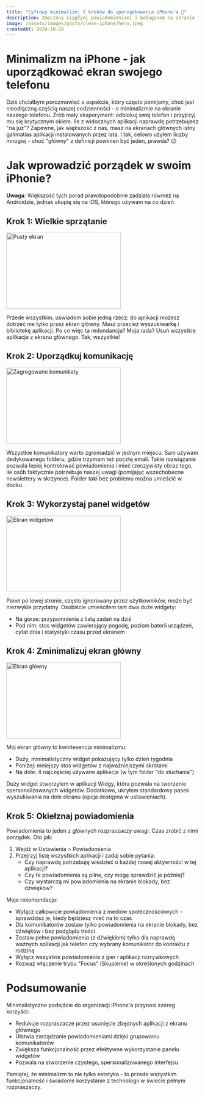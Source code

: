 ```yaml
---
title: "Cyfrowy minimalizm: 5 kroków do uporządkowania iPhone'a 📱"
description: Zmęczony ciągłymi powiadomieniami i bałaganem na ekranie telefonu? Zobacz, jak w kilka minut przemienić swojego iPhone'a w narzędzie wspierające produktywność zamiast rozpraszające uwagę.
image: /assets/images/posts/clean-iphone/hero.jpeg
createdAt: 2024-10-28
---
```



# Minimalizm na iPhone - jak uporządkować ekran swojego telefonu

Dziś chciałbym porozmawiać o aspekcie, który często pomijamy, choć jest nieodłączną częścią naszej codzienności - o minimalizmie na ekranie naszego telefonu.
Zrób mały eksperyment: odblokuj swój telefon i przyjrzyj mu się krytycznym okiem. Ile z widocznych aplikacji naprawdę potrzebujesz "na już"? Zapewne, jak większość z nas, masz na ekranach głównych istny galimatias aplikacji instalowanych przez lata. I tak, celowo użyłem liczby mnogiej - choć "główny" z definicji powinien być jeden, prawda? 😉


# Jak wprowadzić porządek w swoim iPhonie?

<aside>
<strong>Uwaga</strong>: Większość tych porad prawdopodobnie zadziała również na Androidzie, jednak skupię się na iOS, którego używam na co dzień.
</aside>

## Krok 1: Wielkie sprzątanie
<img src="/assets/images/posts/clean-iphone/empty.jpeg" alt="Pusty ekran" width="300" height="200" style="margin: 0 auto;">

Przede wszystkim, uświadom sobie jedną rzecz: do aplikacji możesz dotrzeć nie tylko przez ekran główny. Masz przecież wyszukiwarkę i bibliotekę aplikacji. Po co więc ta redundancja? Moja rada? Usuń wszystkie aplikacje z ekranu głównego. Tak, wszystkie!



## Krok 2: Uporządkuj komunikację

<img src="/assets/images/posts/clean-iphone/social.jpeg" alt="Zagregowane komunikaty" width="300" height="200" style="margin: 0 auto;">

Wszystkie komunikatory warto zgromadzić w jednym miejscu. Sam używam dedykowanego folderu, gdzie trzymam też pocztę email. Takie rozwiązanie pozwala lepiej kontrolować powiadomienia i mieć rzeczywisty obraz tego, ile osób faktycznie potrzebuje naszej uwagi (pomijając wszechobecne newslettery w skrzynce). Folder taki bez problemu można umieścić w docku.

## Krok 3: Wykorzystaj panel widgetów
<img src="/assets/images/posts/clean-iphone/widgets.jpeg" alt="Ekran widgetów" width="300" height="200" style="margin: 0 auto;">

Panel po lewej stronie, często ignorowany przez użytkowników, może być niezwykle przydatny. Osobiście umieściłem tam dwa duże widgety:

- Na górze: przypomnienia z listą zadań na dziś
- Pod nim: stos widgetów zawierający pogodę, poziom baterii urządzeń, cytat dnia i statystyki czasu przed ekranem


## Krok 4: Zminimalizuj ekran główny
<img src="/assets/images/posts/clean-iphone/main-page.jpeg" alt="Ekran główny" width="300" height="200" style="margin: 0 auto;">

Mój ekran główny to kwintesencja minimalizmu:

- Duży, minimalistyczny widget pokazujący tylko dzień tygodnia
- Poniżej: mniejszy stos widgetów z najważniejszymi skrótami
- Na dole: 4 najczęściej używane aplikacje (w tym folder "do słuchania")

Duży widget stworzyłem w aplikacji Widgy, która pozwala na tworzenie spersonalizowanych widgetów. Dodatkowo, ukryłem standardowy pasek wyszukiwania na dole ekranu (opcja dostępna w ustawieniach).

## Krok 5: Okiełznaj powiadomienia

Powiadomienia to jeden z głównych rozpraszaczy uwagi. Czas zrobić z nimi porządek. Oto jak:

1. Wejdź w Ustawienia > Powiadomienia
2. Przejrzyj listę wszystkich aplikacji i zadaj sobie pytania:
    - Czy naprawdę potrzebuję wiedzieć o każdej nowej aktywności w tej aplikacji?
    - Czy te powiadomienia są pilne, czy mogę sprawdzić je później?
    - Czy wystarczą mi powiadomienia na ekranie blokady, bez dźwięków?

Moje rekomendacje:

- Wyłącz całkowicie powiadomienia z mediów społecznościowych - sprawdzisz je, kiedy będziesz mieć na to czas
- Dla komunikatorów zostaw tylko powiadomienia na ekranie blokady, bez dźwięków i bez podglądu treści
- Zostaw pełne powiadomienia (z dźwiękiem) tylko dla naprawdę ważnych aplikacji jak telefon czy wybrany komunikator do kontaktu z rodziną
- Wyłącz wszystkie powiadomienia z gier i aplikacji rozrywkowych
- Rozważ włączenie trybu "Focus" (Skupienie) w określonych godzinach

# Podsumowanie

Minimalistyczne podejście do organizacji iPhone'a przynosi szereg korzyści:

- Redukuje rozpraszacze przez usunięcie zbędnych aplikacji z ekranu głównego
- Ułatwia zarządzanie powiadomieniami dzięki grupowaniu komunikatorów
- Zwiększa funkcjonalność przez efektywne wykorzystanie panelu widgetów
- Pozwala na stworzenie czystego, spersonalizowanego interfejsu

Pamiętaj, że minimalizm to nie tylko estetyka - to przede wszystkim funkcjonalność i świadome korzystanie z technologii w świecie pełnym rozpraszaczy.